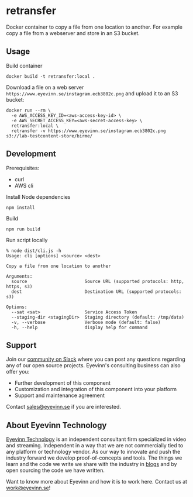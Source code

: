 # retransfer

Docker container to copy a file from one location to another. For example copy a file from a webserver and store in an S3 bucket.

## Usage

Build container

```
docker build -t retransfer:local .
```

Download a file on a web server `https://www.eyevinn.se/instagram.ecb3802c.png` and upload it to an S3 bucket:

```
docker run --rm \
  -e AWS_ACCESS_KEY_ID=<aws-access-key-id> \
  -e AWS_SECRET_ACCESS_KEY=<aws-secret-access-key> \
  retransfer:local \
  retransfer -v https://www.eyevinn.se/instagram.ecb3802c.png s3://lab-testcontent-store/birme/
```

## Development

Prerequisites:
- curl
- AWS cli

Install Node dependencies

```
npm install
```

Build

```
npm run build
```

Run script locally

```
% node dist/cli.js -h
Usage: cli [options] <source> <dest>

Copy a file from one location to another

Arguments:
  source                      Source URL (supported protocols: http, https, s3)
  dest                        Destination URL (supported protocols: s3)

Options:
  --sat <sat>                 Service Access Token
  --staging-dir <stagingDir>  Staging directory (default: /tmp/data)
  -v, --verbose               Verbose mode (default: false)
  -h, --help                  display help for command
```

## Support

Join our [community on Slack](http://slack.streamingtech.se) where you can post any questions regarding any of our open source projects. Eyevinn's consulting business can also offer you:

- Further development of this component
- Customization and integration of this component into your platform
- Support and maintenance agreement

Contact [sales@eyevinn.se](mailto:sales@eyevinn.se) if you are interested.

## About Eyevinn Technology

[Eyevinn Technology](https://www.eyevinntechnology.se) is an independent consultant firm specialized in video and streaming. Independent in a way that we are not commercially tied to any platform or technology vendor. As our way to innovate and push the industry forward we develop proof-of-concepts and tools. The things we learn and the code we write we share with the industry in [blogs](https://dev.to/video) and by open sourcing the code we have written.

Want to know more about Eyevinn and how it is to work here. Contact us at work@eyevinn.se!